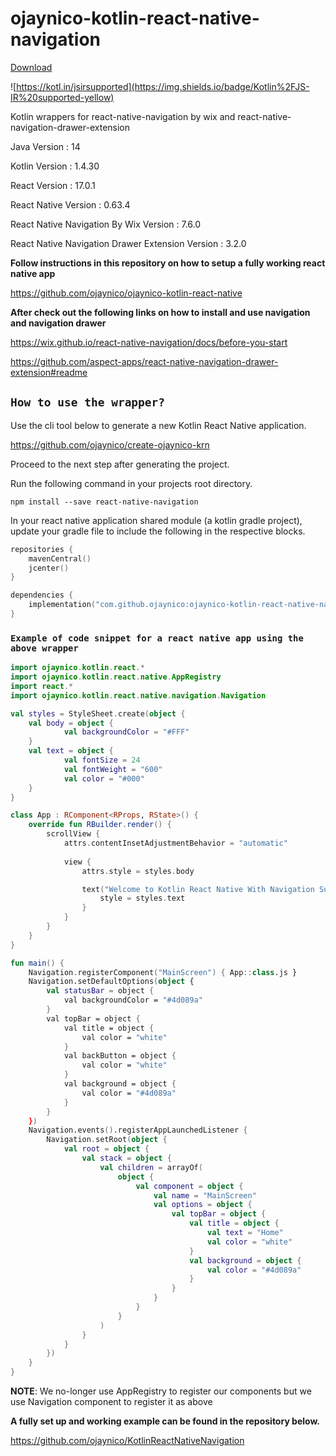 # ojaynico-kotlin-react-native-navigation

[Download](https://search.maven.org/artifact/com.github.ojaynico/ojaynico-kotlin-react-native-navigation/1.0.5/pom)

![https://kotl.in/jsirsupported](https://img.shields.io/badge/Kotlin%2FJS-IR%20supported-yellow)

Kotlin wrappers for react-native-navigation by wix and react-native-navigation-drawer-extension

Java Version : 14

Kotlin Version : 1.4.30

React Version : 17.0.1

React Native Version : 0.63.4

React Native Navigation By Wix Version : 7.6.0

React Native Navigation Drawer Extension Version : 3.2.0

**Follow instructions in this repository on how to setup a fully working react native app**

https://github.com/ojaynico/ojaynico-kotlin-react-native

**After check out the following links on how to install and use navigation and navigation drawer**

https://wix.github.io/react-native-navigation/docs/before-you-start

https://github.com/aspect-apps/react-native-navigation-drawer-extension#readme

## `How to use the wrapper?`

Use the cli tool below to generate a new Kotlin React Native application.

https://github.com/ojaynico/create-ojaynico-krn

Proceed to the next step after generating the project.

Run the following command in your projects root directory.

`npm install --save react-native-navigation`

In your react native application shared module (a kotlin gradle project), update your gradle file to include the following in the respective blocks.

```kotlin
repositories {
    mavenCentral()
    jcenter()
}

dependencies {
    implementation("com.github.ojaynico:ojaynico-kotlin-react-native-navigation:1.0.5")
}
```

### `Example of code snippet for a react native app using the above wrapper`

```kotlin
import ojaynico.kotlin.react.*
import ojaynico.kotlin.react.native.AppRegistry
import react.*
import ojaynico.kotlin.react.native.navigation.Navigation

val styles = StyleSheet.create(object {
    val body = object {
            val backgroundColor = "#FFF"
    }
    val text = object {
            val fontSize = 24
            val fontWeight = "600"
            val color = "#000"
    }
}

class App : RComponent<RProps, RState>() {
    override fun RBuilder.render() {
        scrollView {
            attrs.contentInsetAdjustmentBehavior = "automatic"
            
            view {
                attrs.style = styles.body

                text("Welcome to Kotlin React Native With Navigation Support") {
                    style = styles.text
                }
            }
        }
    }
}

fun main() {
    Navigation.registerComponent("MainScreen") { App::class.js }
    Navigation.setDefaultOptions(object {
        val statusBar = object {
            val backgroundColor = "#4d089a"
        }
        val topBar = object {
            val title = object {
                val color = "white"
            }
            val backButton = object {
                val color = "white"
            }
            val background = object {
                val color = "#4d089a"
            }
        }
    })
    Navigation.events().registerAppLaunchedListener {
        Navigation.setRoot(object {
            val root = object {
                val stack = object {
                    val children = arrayOf(
                        object {
                            val component = object {
                                val name = "MainScreen"
                                val options = object {
                                    val topBar = object {
                                        val title = object {
                                            val text = "Home"
                                            val color = "white"
                                        }
                                        val background = object {
                                            val color = "#4d089a"
                                        }
                                    }
                                }
                            }
                        }
                    )
                }
            }
        })
    }
}
```

**NOTE**: We no-longer use AppRegistry to register our components but we use Navigation component to register it as above

**A fully set up and working example can be found in the repository below.**

https://github.com/ojaynico/KotlinReactNativeNavigation
